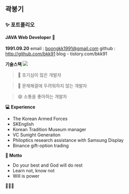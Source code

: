 # 

## 곽붕기

###  ✨ 포트폴리오

####  JAVA Web Developer 🌱

**1991.09.20**
email : boongkk1991@gmail.com
github : http://github.com/bkk91
blog - tistory.com/bkk91

**기술스택**
<img src="https://img.shields.io/badge/JAVA-007396?style=for-the-badge&logo=java&logoColor=white">

> 🤔 호기심이 많은 개발자

> 💬 문제해결에 두려워하지 않는 개발자

> 😄 소통을 좋아하는 개발자

**💻 Experience**
- The Korean Armed Forces
- SKEnglish
- Korean Tradition Museum manager
- VC Sunight Generaiton
- Philoptics research assistance with Samsung Display
- Binance gift-option trading
 
**🌱 Motto**
- Do your best and God will do rest
- Learn not, know not
- Will is power
 

🌱👩‍💻

<!--
**bkk91/bkk91** is a ✨ _special_ ✨ repository because its `README.md` (this file) appears on your GitHub profile.

Here are some ideas to get you started:

- 🔭 I’m currently working on ...
- 🌱 I’m currently learning ...
- 👯 I’m looking to collaborate on ...
- 🤔 I’m looking for help with ...
- 💬 Ask me about ...
- 📫 How to reach me: ...
- 😄 Pronouns: ...
- ⚡ Fun fact: ...
-->
